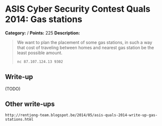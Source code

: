 # ASIS Cyber Security Contest Quals 2014: Gas stations

**Category:** /
**Points:** 225
**Description:**

> We want to plan the placement of some gas stations, in such a way that cost of traveling between homes and nearest gas station be the least possible amount.
>
> ```bash
> nc 87.107.124.13 9302
> ```

## Write-up

(TODO)

## Other write-ups

```
http://rentjong-team.blogspot.be/2014/05/asis-quals-2014-write-up-gas-stations.html
```
